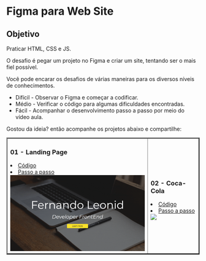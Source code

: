 # Figma para Web Site

## Objetivo

Praticar HTML, CSS e JS.

O desafio é pegar um projeto no Figma e criar um site, tentando ser o mais fiel possível.

Você pode encarar os desafios de várias maneiras para os diversos níveis de conhecimentos.

* Difícil   -   Observar o Figma e começar a codificar.
* Médio     -   Verificar o código para algumas dificuldades encontradas.
* Fácil     -   Acompanhar o desenvolvimento passo a passo por meio do vídeo aula. 

Gostou da ideia? então acompanhe os projetos abaixo e compartilhe:

<table border="2">
  <tr>
    <td>
        <h3>01 - Landing Page</h3>
        <li><a href="./01-FirstLandingPage/">Código</a></li>
        <li><a href="https://youtu.be/LvywYjDEK6I">Passo a passo</a></li>
        <a href="https://fernandoleonid.github.io/figma-to-website/01-FirstLandingPage/"><img src="./.images/01.gif" width="400px"></a>
    </td>
      <td>
        <h3>02 - Coca-Cola</h3>
        <li><a href="./02-coca-cola/">Código</a></li>
        <li><a href="https://youtu.be/cGrhSy7qhGg">Passo a passo</a></li>
        <a href="https://fernandoleonid.github.io/figma-to-website/02-coca-cola/"><img src="./.images/02.gif" width="400px"></a>
    </td>
  
</table>
